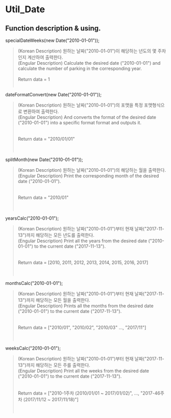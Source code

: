 # Util_Date

Function description & using.
-

specialDateWeeks(new Date("2010-01-01"));
> (Korean Description) 원하는 날짜("2010-01-01")이 해당하는 년도의 몇 주차인지 계산하여 출력한다. <br>
> (Engular Description) Calculate the desired date ("2010-01-01") and calculate the number of parking in the corresponding year. 
<br> <br>
> Return data = 1 
<br> <br>


dateFormatConvert(new Date("2010-01-01"));
> (Korean Description) 원하는 날짜("2010-01-01")의 포맷을 특정 포맷형식으로 변환하여 출력한다.  <br>
> (Engular Description) And converts the format of the desired date ("2010-01-01") into a specific format format and outputs it.  
<br> <br>
> Return data = "2010/01/01"  
<br> <br>


splitMonth(new Date("2010-01-01"));
> (Korean Description) 원하는 날짜("2010-01-01")의 해당하는 월을 출력한다.  <br>
> (Engular Description) Print the corresponding month of the desired date ("2010-01-01").  
<br> <br>
> Return data = "2010/01"  
<br> <br>


yearsCalc("2010-01-01");
> (Korean Description) 원하는 날짜("2010-01-01")부터 현재 날짜("2017-11-13")까지 해당하는 모든 년도를 출력한다.  <br>
> (Engular Description) Print all the years from the desired date ("2010-01-01") to the current date ("2017-11-13").  
<br> <br>
> Return data = [2010, 2011, 2012, 2013, 2014, 2015, 2016, 2017]  
<br> <br>


monthsCalc("2010-01-01");
> (Korean Description) 원하는 날짜("2010-01-01")부터 현재 날짜("2017-11-13")까지 해당하는 모든 월을 출력한다.  <br>
> (Engular Description) Prints all the months from the desired date ("2010-01-01") to the current date ("2017-11-13").  
<br> <br>
> Return data = ["2010/01", "2010/02", "2010/03" ..., "2017/11"]  
<br> <br>


weeksCalc("2010-01-01");
> (Korean Description) 원하는 날짜("2010-01-01")부터 현재 날짜("2017-11-13")까지 해당하는 모든 주를 출력한다.  <br>
> (Engular Description) Print all the weeks from the desired date ("2010-01-01") to the current date ("2017-11-13").  
<br> <br>
> Return data = ["2010-1주차 (2010/01/01 ~ 2017/01/02)", ..., "2017-46주차 (2017/11/12 ~ 2017/11/18)"]  
<br> <br>

